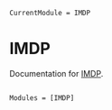 ```@meta
CurrentModule = IMDP
```

# IMDP

Documentation for [IMDP](https://github.com/zinoex/IMDP.jl).

```@index
```

```@autodocs
Modules = [IMDP]
```
